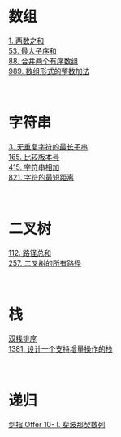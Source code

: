 # 数组

[1. 两数之和](https://github.com/S-T-D/my-blog/issues/21)    
[53. 最大子序和](https://github.com/S-T-D/my-blog/issues/29)    
[88. 合并两个有序数组](https://github.com/S-T-D/my-blog/issues/18)  
[989. 数组形式的整数加法](https://github.com/S-T-D/my-blog/issues/14)  

&nbsp;

# 字符串 

[3. 无重复字符的最长子串](https://github.com/S-T-D/my-blog/issues/19)  
[165. 比较版本号](https://github.com/S-T-D/my-blog/issues/20)  
[415. 字符串相加](https://github.com/S-T-D/my-blog/issues/17)  
[821. 字符的最短距离](https://github.com/S-T-D/my-blog/issues/15)  

&nbsp;

# 二叉树

[112. 路径总和](https://github.com/S-T-D/my-blog/issues/31)  
[257. 二叉树的所有路径](https://github.com/S-T-D/my-blog/issues/30)  


&nbsp;

# 栈

[双栈排序](https://github.com/S-T-D/my-blog/issues/33)  
[1381. 设计一个支持增量操作的栈](https://github.com/S-T-D/my-blog/issues/16)

&nbsp;

# 递归

[剑指 Offer 10- I. 斐波那契数列](https://github.com/S-T-D/my-blog/issues/22)  
